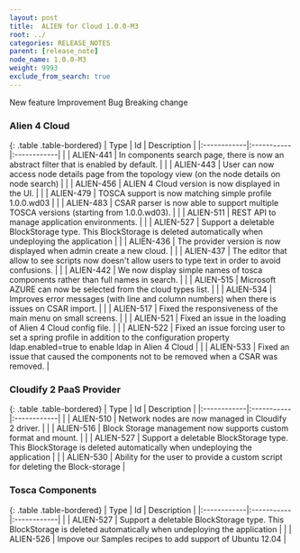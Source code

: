 ```yaml
---
layout: post
title:  ALIEN for Cloud 1.0.0-M3
root: ../
categories: RELEASE_NOTES
parent: [release_note]
node_name: 1.0.0-M3
weight: 9993
exclude_from_search: true
---
```





<i class="fa fa-plus text-success"></i> New feature <i class="fa fa-level-up text-primary"></i> Improvement  <i class="fa fa-bug text-danger"></i> Bug <i class="fa fa-exclamation-triangle text-warning"></i> Breaking change


### Alien 4 Cloud



  {: .table .table-bordered}
  | Type        | Id         | Description |
  |:------------|:-----------|:------------|
    |  <i class="fa fa-plus text-success"></i> | ALIEN-441 | In components search page, there is now an abstract filter that is enabled by default. |
    |  <i class="fa fa-plus text-success"></i> | ALIEN-443 | User can now access node details page from the topology view (on the node details on node search) |
    |  <i class="fa fa-plus text-success"></i> | ALIEN-456 | ALIEN 4 Cloud version is now displayed in the UI. |
    |  <i class="fa fa-plus text-success"></i> | ALIEN-479 | TOSCA support is now matching simple profile 1.0.0.wd03 |
    |  <i class="fa fa-plus text-success"></i> | ALIEN-483 | CSAR parser is now able to support multiple TOSCA versions (starting from 1.0.0.wd03). |
    |  <i class="fa fa-plus text-success"></i> | ALIEN-511 | REST API to manage application environments. |
    |  <i class="fa fa-plus text-success"></i> | ALIEN-527 | Support a deletable BlockStorage type. This BlockStorage is deleted automatically when undeploying the application |
      |  <i class="fa fa-level-up text-primary"></i> | ALIEN-436 | The provider version is now displayed when admin create a new cloud. |
    |  <i class="fa fa-level-up text-primary"></i> | ALIEN-437 | The editor that allow to see scripts now doesn't allow users to type text in order to avoid confusions. |
    |  <i class="fa fa-level-up text-primary"></i> | ALIEN-442 | We now display simple names of tosca components rather than full names in search. |
    |  <i class="fa fa-level-up text-primary"></i> | ALIEN-515 | Microsoft AZURE can now be selected from the cloud types list. |
    |  <i class="fa fa-level-up text-primary"></i> | ALIEN-534 | Improves error messages (with line and column numbers) when there is issues on CSAR import. |
      |  <i class="fa fa-bug text-danger"></i> | ALIEN-517 | Fixed the responsiveness of the main menu on small screens. |
    |  <i class="fa fa-bug text-danger"></i> | ALIEN-521 | Fixed an issue in the loading of Alien 4 Cloud config file. |
    |  <i class="fa fa-bug text-danger"></i> | ALIEN-522 | Fixed an issue forcing user to set a spring profile in addition to the configuration property ldap.enabled=true to enable ldap in Alien 4 Cloud |
    |  <i class="fa fa-bug text-danger"></i> | ALIEN-533 | Fixed an issue that caused the components not to be removed when a CSAR was removed. |
  


### Cloudify 2 PaaS Provider



  {: .table .table-bordered}
  | Type        | Id         | Description |
  |:------------|:-----------|:------------|
    |  <i class="fa fa-plus text-success"></i> | ALIEN-510 | Network nodes are now managed in Cloudify 2 driver. |
    |  <i class="fa fa-plus text-success"></i> | ALIEN-516 | Block Storage management now supports custom format and mount. |
    |  <i class="fa fa-plus text-success"></i> | ALIEN-527 | Support a deletable BlockStorage type. This BlockStorage is deleted automatically when undeploying the application |
    |  <i class="fa fa-plus text-success"></i> | ALIEN-530 | Ability for the user to provide a custom script for deleting the Block-storage |
      


### Tosca Components



  {: .table .table-bordered}
  | Type        | Id         | Description |
  |:------------|:-----------|:------------|
    |  <i class="fa fa-plus text-success"></i> | ALIEN-527 | Support a deletable BlockStorage type. This BlockStorage is deleted automatically when undeploying the application |
      |  <i class="fa fa-level-up text-primary"></i> | ALIEN-526 | Impove our Samples recipes to add support of Ubuntu 12.04 |
    

